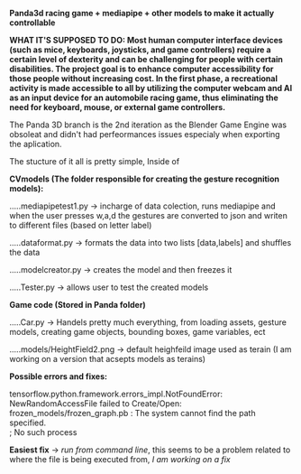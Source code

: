 **Panda3d racing game + mediapipe + other models to make it actually controllable**

**WHAT IT'S SUPPOSED TO DO:
Most human computer interface devices (such as mice, keyboards, joysticks, and game controllers) require a certain level of dexterity and can be challenging for people with certain disabilities. The project goal is to enhance computer accessibility for those people without increasing cost. In the first phase, a recreational activity is made accessible to all by utilizing the computer webcam and AI as an input device for an automobile racing game, thus eliminating the need for keyboard, mouse, or external game controllers.**


The Panda 3D branch is the 2nd iteration as the Blender Game Engine was obsoleat and didn't had perfeormances issues especialy when exporting the aplication.

The stucture of it all is pretty simple, Inside of 

**CVmodels (The folder responsible for creating the gesture recognition models):**

.....mediapipetest1.py -> incharge of data colection, runs mediapipe and when the user presses w,a,d the gestures are converted to json and writen to different files (based on  letter label)

.....dataformat.py -> formats the data into two lists [data,labels] and shuffles the data 

.....modelcreator.py -> creates the model and then freezes it

.....Tester.py -> allows user to test the created models
  
  
**Game code (Stored in Panda folder)**

.....Car.py -> Handels pretty much everything, from loading assets, gesture models, creating game objects, bounding boxes, game variables, ect

.....models/HeightField2.png -> default heighfeild image used as terain (I am working on a version that acsepts models as terains)

**Possible errors and fixes:**

  tensorflow.python.framework.errors_impl.NotFoundError: NewRandomAccessFile failed to Create/Open: frozen_models/frozen_graph.pb : The system cannot find the path specified.    
  ; No such process

  **Easiest fix** -> *run from command line*, this seems to be a problem related to where the file is being executed from, *I am working on a fix*

